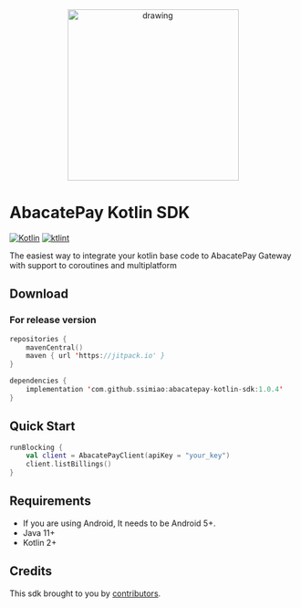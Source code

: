 <div align="center">
    <img src="https://i.imgur.com/bnDP5Zx.png" width="300" align="center" alt="drawing"/>
</div>

# AbacatePay Kotlin SDK

[![Kotlin](https://img.shields.io/badge/Kotlin-2.0-blue.svg)](http://kotlinlang.org)
[![ktlint](https://img.shields.io/badge/code%20style-%E2%9D%A4-FF4081.svg)](https://ktlint.github.io)

The easiest way to integrate your kotlin base code to AbacatePay Gateway with support to coroutines and multiplatform

## Download

### For release version

```kotlin
repositories {
    mavenCentral()
    maven { url 'https://jitpack.io' }
}

dependencies {
    implementation 'com.github.ssimiao:abacatepay-kotlin-sdk:1.0.4'
}
```

## Quick Start

```kotlin
runBlocking {
    val client = AbacatePayClient(apiKey = "your_key")
    client.listBillings()
}

```

## Requirements

- If you are using Android, It needs to be Android 5+.
- Java 11+
- Kotlin 2+

## Credits

This sdk brought to you by [contributors](https://github.com/ssimiao/abacatepay-kotlin-sdk/graphs/contributors).
